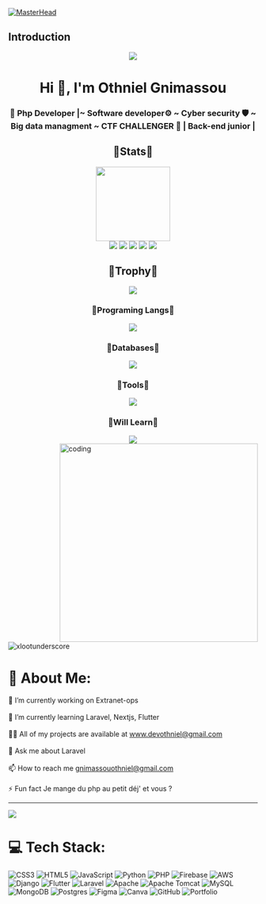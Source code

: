 [![MasterHead](https://1.bp.blogspot.com/-7A4WynwLsMw/XbBpCXG8fHI/AAAAAAAAMt4/uOa1bpLskYgrwGbllhSu2SDj_Mig8SXJQCLcBGAsYHQ/s1600/2000_600px.gif)](https://rishavchanda.io)
## Introduction
<p align="center">
<img src="https://readme-typing-svg.demolab.com/?lines=Software%20developer;3+%2B%20years%20of%20coding%20experience&font=Fira%20Code&center=true&width=700&height=45&color=fff53a&vCenter=true&pause=1000&size=25" /></a>
</p>
<h1 align="center">Hi 👋, I'm Othniel Gnimassou</h1>
<h3 align="center">🚀 Php Developer |~ Software developer⚙️ ~ Cyber security 🛡️ ~ Big data managment ~ CTF CHALLENGER 🧞 | Back-end junior |</h3>
  
  <div align=center> 
  <h2>🚀Stats🚀</h2>
  <img height=150px src="https://streak-stats.demolab.com?user=cheznousdevgroup&theme=algolia"></br>
  <img src="https://github-profile-summary-cards.vercel.app/api/cards/profile-details?username=cheznousdevgroup&theme=algolia">
  <img src="https://github-profile-summary-cards.vercel.app/api/cards/repos-per-language?username=cheznousdevgroup&theme=algolia">
  <img src="https://github-profile-summary-cards.vercel.app/api/cards/most-commit-language?username=cheznousdevgroup&theme=algolia">
  <img src="https://github-profile-summary-cards.vercel.app/api/cards/stats?username=cheznousdevgroup&theme=algolia">
  <img src="https://github-profile-summary-cards.vercel.app/api/cards/productive-time?username=cheznousdevgroup&theme=algolia">
</div>

<div align=center>
  <h2>👑Trophy👑</h2>
  <img src = "https://github-profile-trophy.vercel.app/?username=cheznousdevgroup&theme=algolia&column=-1&rank=-?">
</div>

<div align=center>
  <h3>💎Programing Langs💎</h3>
    <img src="https://skillicons.dev/icons?i=python,cpp,cs,html,js,ts,css,php">
  <h3>🧶Databases🧶</h3>
   <img src="https://skillicons.dev/icons?i=mysql,postgresql,redis,sqlite">
  <h3>🏏Tools🏏</h3>
    <img src="https://skillicons.dev/icons?i=github,git,blender,vscode,visualstudio,cmake">
  <h3>🎡Will Learn🎡</h3>
    <img src="https://skillicons.dev/icons?i=c,vue,vite,md,nodejs,express,java,lua,angular,react">
</div>
<img align="right" alt="coding" width="400" src="https://cdn.videoplasty.com/animation/chill-coding-programming-lo-fi-animation-stock-animation-21874-1280x720.jpg">

<p align="left"> <img src="https://komarev.com/ghpvc/?username=xlootunderscore&label=Profile%20views&color=0e75b6&style=flat" alt="xlootunderscore" /> </p>

# 💫 About Me:
🔭 I’m currently working on Extranet-ops<br><br>🌱 I’m currently learning Laravel, Nextjs, Flutter<br><br>👨‍💻 All of my projects are available at www.devothniel@gmail.com<br><br>💬 Ask me about Laravel<br><br>📫 How to reach me gnimassouothniel@gmail.com<br><br>⚡ Fun fact Je mange du php au petit déj' et vous ?

---
[![](https://visitcount.itsvg.in/api?id=cheznousdevgroup&icon=0&color=0)](https://visitcount.itsvg.in)

# 💻 Tech Stack:
![CSS3](https://img.shields.io/badge/css3-%231572B6.svg?style=for-the-badge&logo=css3&logoColor=white) ![HTML5](https://img.shields.io/badge/html5-%23E34F26.svg?style=for-the-badge&logo=html5&logoColor=white) ![JavaScript](https://img.shields.io/badge/javascript-%23323330.svg?style=for-the-badge&logo=javascript&logoColor=%23F7DF1E) ![Python](https://img.shields.io/badge/python-3670A0?style=for-the-badge&logo=python&logoColor=ffdd54) ![PHP](https://img.shields.io/badge/php-%23777BB4.svg?style=for-the-badge&logo=php&logoColor=white) ![Firebase](https://img.shields.io/badge/firebase-%23039BE5.svg?style=for-the-badge&logo=firebase) ![AWS](https://img.shields.io/badge/AWS-%23FF9900.svg?style=for-the-badge&logo=amazon-aws&logoColor=white) ![Django](https://img.shields.io/badge/django-%23092E20.svg?style=for-the-badge&logo=django&logoColor=white) ![Flutter](https://img.shields.io/badge/Flutter-%2302569B.svg?style=for-the-badge&logo=Flutter&logoColor=white) ![Laravel](https://img.shields.io/badge/laravel-%23FF2D20.svg?style=for-the-badge&logo=laravel&logoColor=white) ![Apache](https://img.shields.io/badge/apache-%23D42029.svg?style=for-the-badge&logo=apache&logoColor=white) ![Apache Tomcat](https://img.shields.io/badge/apache%20tomcat-%23F8DC75.svg?style=for-the-badge&logo=apache-tomcat&logoColor=black) ![MySQL](https://img.shields.io/badge/mysql-4479A1.svg?style=for-the-badge&logo=mysql&logoColor=white) ![MongoDB](https://img.shields.io/badge/MongoDB-%234ea94b.svg?style=for-the-badge&logo=mongodb&logoColor=white) ![Postgres](https://img.shields.io/badge/postgres-%23316192.svg?style=for-the-badge&logo=postgresql&logoColor=white) ![Figma](https://img.shields.io/badge/figma-%23F24E1E.svg?style=for-the-badge&logo=figma&logoColor=white) ![Canva](https://img.shields.io/badge/Canva-%2300C4CC.svg?style=for-the-badge&logo=Canva&logoColor=white) ![GitHub](https://img.shields.io/badge/github-%23121011.svg?style=for-the-badge&logo=github&logoColor=white) ![Portfolio](https://img.shields.io/badge/Portfolio-%23000000.svg?style=for-the-badge&logo=firefox&logoColor=#FF7139)

<!-- Proudly created with GPRM ( https://gprm.itsvg.in ) -->
